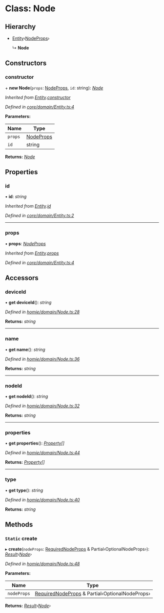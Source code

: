 # Class: Node

## Hierarchy

* [Entity](entity.md)‹[NodeProps](../interfaces/nodeprops.md)›

  ↳ **Node**

## Constructors

###  constructor

\+ **new Node**(`props`: [NodeProps](../interfaces/nodeprops.md), `id`: string): *[Node](node.md)*

*Inherited from [Entity](entity.md).[constructor](entity.md#constructor)*

*Defined in [core/domain/Entity.ts:4](https://github.com/AlejandroHerr/homieiot.ts/blob/0651aed/src/core/domain/Entity.ts#L4)*

**Parameters:**

Name | Type |
------ | ------ |
`props` | [NodeProps](../interfaces/nodeprops.md) |
`id` | string |

**Returns:** *[Node](node.md)*

## Properties

###  id

• **id**: *string*

*Inherited from [Entity](entity.md).[id](entity.md#id)*

*Defined in [core/domain/Entity.ts:2](https://github.com/AlejandroHerr/homieiot.ts/blob/0651aed/src/core/domain/Entity.ts#L2)*

___

###  props

• **props**: *[NodeProps](../interfaces/nodeprops.md)*

*Inherited from [Entity](entity.md).[props](entity.md#props)*

*Defined in [core/domain/Entity.ts:4](https://github.com/AlejandroHerr/homieiot.ts/blob/0651aed/src/core/domain/Entity.ts#L4)*

## Accessors

###  deviceId

• **get deviceId**(): *string*

*Defined in [homie/domain/Node.ts:28](https://github.com/AlejandroHerr/homieiot.ts/blob/0651aed/src/homie/domain/Node.ts#L28)*

**Returns:** *string*

___

###  name

• **get name**(): *string*

*Defined in [homie/domain/Node.ts:36](https://github.com/AlejandroHerr/homieiot.ts/blob/0651aed/src/homie/domain/Node.ts#L36)*

**Returns:** *string*

___

###  nodeId

• **get nodeId**(): *string*

*Defined in [homie/domain/Node.ts:32](https://github.com/AlejandroHerr/homieiot.ts/blob/0651aed/src/homie/domain/Node.ts#L32)*

**Returns:** *string*

___

###  properties

• **get properties**(): *[Property](property.md)[]*

*Defined in [homie/domain/Node.ts:44](https://github.com/AlejandroHerr/homieiot.ts/blob/0651aed/src/homie/domain/Node.ts#L44)*

**Returns:** *[Property](property.md)[]*

___

###  type

• **get type**(): *string*

*Defined in [homie/domain/Node.ts:40](https://github.com/AlejandroHerr/homieiot.ts/blob/0651aed/src/homie/domain/Node.ts#L40)*

**Returns:** *string*

## Methods

### `Static` create

▸ **create**(`nodeProps`: [RequiredNodeProps](../interfaces/requirednodeprops.md) & Partial‹OptionalNodeProps›): *[Result](result.md)‹[Node](node.md)›*

*Defined in [homie/domain/Node.ts:48](https://github.com/AlejandroHerr/homieiot.ts/blob/0651aed/src/homie/domain/Node.ts#L48)*

**Parameters:**

Name | Type |
------ | ------ |
`nodeProps` | [RequiredNodeProps](../interfaces/requirednodeprops.md) & Partial‹OptionalNodeProps› |

**Returns:** *[Result](result.md)‹[Node](node.md)›*
